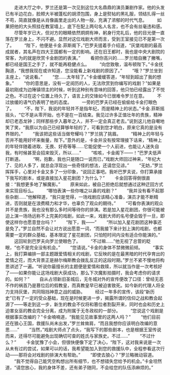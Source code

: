 　　走进大厅之中，罗兰还是第一次见到这位大名鼎鼎的演员兼剧作家。他的头发已有半边花白，脸颊大半被蓬松的胡须包围，身上是熨帖的黑礼服，领结扎得一丝不苟，简直就像是从肖像画里走出的人物一般，充满了浓郁的时代气息。
　　如果把他的大头照挂在教室墙上，底下在配上两句名人名言，也不会有丝毫违和感。
　　尽管年岁已大，但对方的眼睛依然炯炯有神，躬身行完礼后，他的目光便一直落在罗兰身上，不闪不避。显然对这位戏剧大师而言，受到王室接见已不是第一次了。
　　“陛下，他便是卡金.菲斯阁下，”巴罗夫搓着手介绍道，“灰堡戏剧的最高成就者，其名声在四大王国都有一定的影响。还在旧王都时，我也是中央大剧院的常客，为的就是欣赏卡金剧团的表演。”
　　看把你高兴的……罗兰暗自撇了撇嘴，都已经是国王之手了，就不能再稳健点么。
　　“向您致敬，温布顿陛下。”卡金抚胸道，“我想我现在或许知道，您没能看上新戏剧的原因了。”
　　“哦？”罗兰坐到主座上，“说说看。”
　　“您……太年轻了。”卡金缓缓答道，“年轻到超出了我的想象。”
　　“你的意思是，没有一定阅历的人，无法欣赏到你编写的戏剧？”如果是最初刚成为边陲镇领主的时候，听到这种别有意味的回答，他只怕已经露出了不悦之色。不过在这个位置上待久了，语言上的交锋如今已很难令罗兰在意。
　　不过放缓的语气仍表明了他的态度。
　　一旁的巴罗夫已经在偷偷给卡金打眼色了。
　　“不，陛下，我说的年轻并不是指年纪，而是精神上的状态。”卡金.菲斯摇摇头，“它不是从零开始，也不是在一百结束。我见过许多正值壮年的贵族，精神却已老态龙钟；同样那些步入暮年之人，并不一定会真正老去。”说到这儿他自嘲地笑了笑，“我原以为自己已经算够年轻的了，可看到您才明白，原来它真的是没有界限的。”
　　“我该把这些话当做夸耀吗？”罗兰挑了挑眉。
　　“精神上的年轻与否并不能用好坏来衡量，陛下。”意外的是，卡金并没有按常理接下话来，“精神上的年轻伴随着进取、无畏、好奇等等……它能促使一个人前进，也能让人迷失自我，有时候甚至会招来毁灭，所以……”
　　“咳咳，卡金阁下——！”巴罗夫低声打断道。
　　“啊，抱歉，我也只是随口一说而已，”戏剧大师回过神来，“年纪大了、见的人多了，就总会浮现出一些奇怪的想法，还请您见谅。”
　　“无妨，”罗兰挥挥手，心里对卡金又多了一分印象，“说回正事吧。我听巴罗夫说，你打算承接下我写的剧本，或是直接加入星花剧团？为什么？”
　　卡金回答得倒很直接：“我想更多地了解魔影。”
　　原来如此，被自己拒绝后就想通过这种迂回方式来实现目标么。
　　“哪怕表演一些你嗤之以鼻的戏剧？”
　　“我并没有看不起那些杂剧……”他解释道，“我只是觉得，一场戏剧应该精心准备，演员才能不断精进，否则就是在浪费精力和才华，也辜负了观众的期待。”
　　“可看你表演的观众并不是贵族，我也没有那么多时间等待你的排演。若是加入星花剧团，你很可能被迫上演一场场远称不上完美的戏剧，如此一来，戏剧大师的名号便会毁于一旦，即使这样你也愿意登台吗？”
　　“陛下，我——”
　　“所以加入星花剧团这种事还是免了。”罗兰自然不会让对方说出愿意一词，“而我接下来计划上演的戏剧，也都需要一定的群众基础，基本限定了星花剧团，只怕短时间内没有适合你能演的。”
　　这回轮到巴罗夫向罗兰使眼色了。
　　“不过嘛……”他无视了总管的眨眼，“也不是完全没有机会。”
　　“您请说。”卡金的身体不禁微微前倾。
　　“事实上，我打算编排一部主题跟爱情相关的戏剧，它反映的是在最黑暗的时代孕育出的爱情之花，而大背景正是赫尔梅斯教会拨乱反正的这段时期。”罗兰不紧不慢地将构思讲述了一遍。“听说你最擅长的主题便是爱情和救赎，所以就当作是一次考核好了——如果你能让这场戏剧大获成功，那么下次魔影拍摄时，我会考虑你的请求的。如何？”
　　自从占领新旧圣城后，无冬城对外的宣传便改了口径：曾经无恶不作的祸首乃是篡位后的假教皇，而真教皇早已被迫害致死。如今新的代理人将全力支持灰堡，共同阻挡神意之战的威胁。
　　经过一年多的宣传，该段“新历史”已有了一定的受众基础，现在是时候更进一步，揭露所谓的信仰之战和教会起源了——等走到这一步，新生的教会不仅将和篡位者割裂开来，同时也会和历史上迫害女巫的教会完全分离，成为附属于无冬政权的一部分。
　　“您说这个戏剧是根据事实改编的？”卡金喃喃道，“我能见见故事里的这两人吗？”
　　“他们目前还在狼心王国，救援队尚未出发，”罗兰耸耸肩，“而且我想你应该明白改编的意思……”
　　“当然，”戏剧大师点了点头，“我写下的那些剧本，也是根据王室传说而来，还得尽可能避免出现确切可查的姓氏与家族史。不过……”
　　“不过什么？”
　　卡金犹豫了小会，但很快便像下定了决心，“陛下，这对我来说是一次从未有过的尝试，如果可以的话，我希望能加入到您的救援队中，全程参看这次行动——那将会对戏剧的排演大有帮助。”
　　“即使去狼心？”罗兰略微动容道。
　　“我不觉得自己能凭空构想出所有细节，也不想错失您给予的机会。”卡金坦然道，“请您放心，我的身体不差，还有弟子随同，不会给您的队伍添麻烦的。”